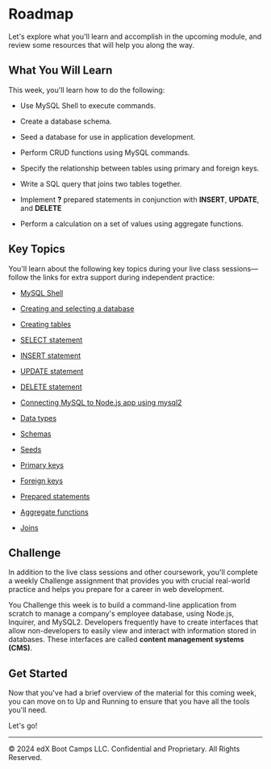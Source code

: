 # Roadmap
Let's explore what you'll learn and accomplish in the upcoming module, and review some resources that will help you along the way.

## What You Will Learn
This week, you'll learn how to do the following:

* Use MySQL Shell to execute commands.

* Create a database schema.

* Seed a database for use in application development.

* Perform CRUD functions using MySQL commands.

* Specify the relationship between tables using primary and foreign keys.

* Write a SQL query that joins two tables together.

* Implement **?** prepared statements in conjunction with **INSERT**, **UPDATE**, and **DELETE**

* Perform a calculation on a set of values using aggregate functions.

## Key Topics
You'll learn about the following key topics during your live class sessions—follow the links for extra support during independent practice:

* [MySQL Shell](https://dev.mysql.com/doc/mysql-shell/8.0/en/mysql-shell-getting-started.html)

* [Creating and selecting a database](https://dev.mysql.com/doc/refman/8.0/en/creating-database.html)

* [Creating tables](https://dev.mysql.com/doc/refman/8.0/en/creating-tables.html)

* [SELECT statement](https://dev.mysql.com/doc/refman/8.0/en/select.html)

* [INSERT statement](https://dev.mysql.com/doc/refman/8.0/en/insert.html)

* [UPDATE statement](https://dev.mysql.com/doc/refman/8.0/en/update.html)

* [DELETE statement](https://dev.mysql.com/doc/refman/8.0/en/delete.html)

* [Connecting MySQL to Node.js app using mysql2](https://www.npmjs.com/package/mysql2)

* [Data types](https://dev.mysql.com/doc/refman/8.0/en/data-types.html)

* [Schemas](https://docs.oracle.com/cd/B19306_01/server.102/b14220/schema.htm)

* [Seeds](https://dev.mysql.com/doc/refman/8.0/en/loading-tables.html)

* [Primary keys](https://dev.mysql.com/doc/refman/8.0/en/constraint-primary-key.html)

* [Foreign keys](https://dev.mysql.com/doc/refman/8.0/en/create-table-foreign-keys.html)

* [Prepared statements](https://dev.mysql.com/doc/refman/8.0/en/sql-prepared-statements.html)

* [Aggregate functions](https://dev.mysql.com/doc/refman/8.0/en/aggregate-functions.html)

* [Joins](https://dev.mysql.com/doc/refman/8.0/en/join.html)

## Challenge
In addition to the live class sessions and other coursework, you'll complete a weekly Challenge assignment that provides you with crucial real-world practice and helps you prepare for a career in web development.

You Challenge this week is to build a command-line application from scratch to manage a company's employee database, using Node.js, Inquirer, and MySQL2. Developers frequently have to create interfaces that allow non-developers to easily view and interact with information stored in databases. These interfaces are called **content management systems (CMS)**.

## Get Started
Now that you've had a brief overview of the material for this coming week, you can move on to Up and Running to ensure that you have all the tools you'll need.

Let's go!

---
© 2024 edX Boot Camps LLC. Confidential and Proprietary. All Rights Reserved.